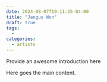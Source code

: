 ```yaml
--- 
date: 2024-08-07T19:11:55-04:00 
title: "Jangus Won" 
draft: true 
tags: 
  -  
categories: 
  - artists
--- 
```

  
Provide an awesome introduction here 
  
<!--more--> 
  
Here goes the main content. 
